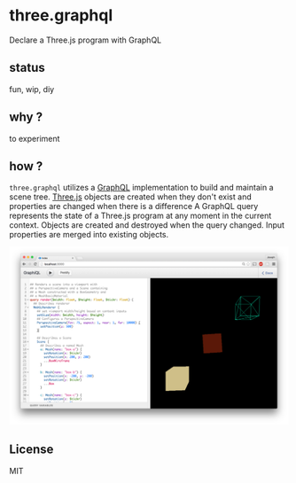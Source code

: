 three.graphql
=============

Declare a Three.js program with GraphQL

## status

fun, wip, diy

## why ?

to experiment

## how ?

`three.graphql` utilizes a
[GraphQL](https://github.com/graphql/graphiql) implementation to build and maintain
a scene tree. [Three.js](https://github.com/mrdoob/three.js/) objects are created
when they don't exist and properties are changed when there is a difference
A GraphQL query represents the state of a Three.js program at any moment in
the current context. Objects are created and destroyed when the query changed.
Input properties are merged into existing objects.

![](assets/screenshot.png)

## License

MIT

